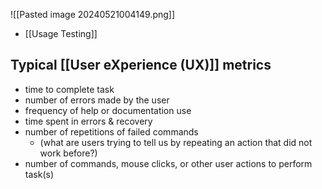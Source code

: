 ![[Pasted image 20240521004149.png]]
- [[Usage Testing]]
## Typical [[User eXperience (UX)]] metrics
- time to complete task
- number of errors made by the user
- frequency of help or documentation use
- time spent in errors & recovery
- number of repetitions of failed commands 
	- (what are users trying to tell us by repeating an action that did not work before?)
- number of commands, mouse clicks, or other user actions to perform task(s)
